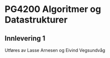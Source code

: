 # PG4200 Algoritmer og Datastrukturer
## Innlevering 1
Utføres av Lasse Arnesen og Eivind Vegsundvåg